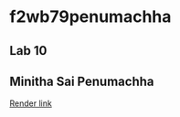# f2wb79penumachha

## Lab 10

## Minitha Sai Penumachha

[Render link](https://f2wb79penumachha.onrender.com/)